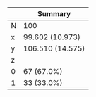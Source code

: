 |     | Summary          |
|-----|------------------|
| N   | 100              |
| x   | 99.602 (10.973)  |
| y   | 106.510 (14.575) |
| z   |                  |
|   0 | 67 (67.0%)       |
|   1 | 33 (33.0%)       |
